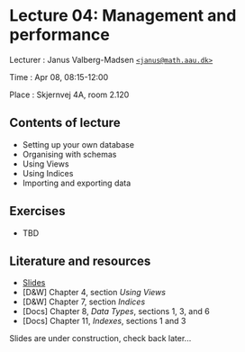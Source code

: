 # Lecture 04: Management and performance

Lecturer
: Janus Valberg-Madsen [`<janus@math.aau.dk>`](mailto:janus@math.aau.dk)

Time
: Apr 08, 08:15-12:00

Place
: Skjernvej 4A, room 2.120


## Contents of lecture

- Setting up your own database
- Organising with schemas
- Using Views
- Using Indices
- Importing and exporting data


## Exercises

- TBD


## Literature and resources

- [Slides](../slides/04-management)
- [D&W] Chapter 4, section _Using Views_
- [D&W] Chapter 7, section _Indices_
- [Docs] Chapter 8, _Data Types_, sections 1, 3, and 6
- [Docs] Chapter 11, _Indexes_, sections 1 and 3


Slides are under construction, check back later...

